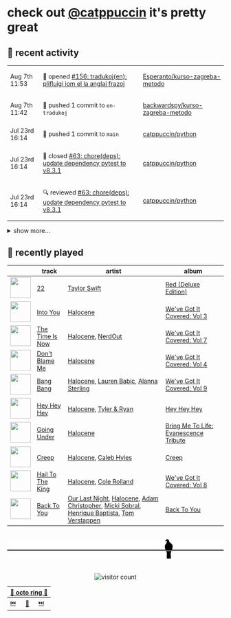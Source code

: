 # check out [@catppuccin](https://github.com/catppuccin) it's pretty great

## 📅 recent activity

<!-- SCRIPT:REPLACE:GITHUB -->
<table>
<tbody>
<tr>
<td><span title='2024-08-07T11:53:51+00:00'>Aug 7th 11:53</span></td>
<td>

🚀 opened [#156: tradukoj(en): plifluigi iom el la anglaj frazoj](https://github.com/Esperanto/kurso-zagreba-metodo/pull/156)

</td>
<td>

[Esperanto/kurso-zagreba-metodo](https://github.com/Esperanto/kurso-zagreba-metodo)

</td>
</tr>
<tr>
<td><span title='2024-08-07T11:42:50+00:00'>Aug 7th 11:42</span></td>
<td>

🚢 pushed 1 commit to `en-tradukoj`

</td>
<td>

[backwardspy/kurso-zagreba-metodo](https://github.com/backwardspy/kurso-zagreba-metodo)

</td>
</tr>
<tr>
<td><span title='2024-07-23T16:14:32+00:00'>Jul 23rd 16:14</span></td>
<td>

🚢 pushed 1 commit to `main`

</td>
<td>

[catppuccin/python](https://github.com/catppuccin/python)

</td>
</tr>
<tr>
<td><span title='2024-07-23T16:14:32+00:00'>Jul 23rd 16:14</span></td>
<td>

🎉 closed [#63: chore(deps): update dependency pytest to v8.3.1](https://github.com/catppuccin/python/pull/63)

</td>
<td>

[catppuccin/python](https://github.com/catppuccin/python)

</td>
</tr>
<tr>
<td><span title='2024-07-23T16:14:27+00:00'>Jul 23rd 16:14</span></td>
<td>

🔍 reviewed [#63: chore(deps): update dependency pytest to v8.3.1](https://github.com/catppuccin/python/pull/63)

</td>
<td>

[catppuccin/python](https://github.com/catppuccin/python)

</td>
</tr>
</tbody>
</table>

<details>
<summary>show more...</summary>
<table>
<tbody>
<tr>
<td><span title='2024-07-23T16:14:20+00:00'>Jul 23rd 16:14</span></td>
<td>

🚢 pushed 1 commit to `main`

</td>
<td>

[catppuccin/python](https://github.com/catppuccin/python)

</td>
</tr>
<tr>
<td><span title='2024-07-23T16:14:19+00:00'>Jul 23rd 16:14</span></td>
<td>

🎉 closed [#64: chore(deps): update dependency ruff to v0.5.4](https://github.com/catppuccin/python/pull/64)

</td>
<td>

[catppuccin/python](https://github.com/catppuccin/python)

</td>
</tr>
<tr>
<td><span title='2024-07-23T16:14:16+00:00'>Jul 23rd 16:14</span></td>
<td>

🔍 reviewed [#64: chore(deps): update dependency ruff to v0.5.4](https://github.com/catppuccin/python/pull/64)

</td>
<td>

[catppuccin/python](https://github.com/catppuccin/python)

</td>
</tr>
<tr>
<td><span title='2024-07-20T10:46:52+00:00'>Jul 20th 10:46</span></td>
<td>

🚢 pushed 1 commit to `main`

</td>
<td>

[catppuccin/python](https://github.com/catppuccin/python)

</td>
</tr>
<tr>
<td><span title='2024-07-20T10:46:51+00:00'>Jul 20th 10:46</span></td>
<td>

🎉 closed [#62: chore(deps): update dependency mypy to v1.11.0](https://github.com/catppuccin/python/pull/62)

</td>
<td>

[catppuccin/python](https://github.com/catppuccin/python)

</td>
</tr>
<tr>
<td><span title='2024-07-20T10:46:47+00:00'>Jul 20th 10:46</span></td>
<td>

🔍 reviewed [#62: chore(deps): update dependency mypy to v1.11.0](https://github.com/catppuccin/python/pull/62)

</td>
<td>

[catppuccin/python](https://github.com/catppuccin/python)

</td>
</tr>
<tr>
<td><span title='2024-07-19T07:52:15+00:00'>Jul 19th 07:52</span></td>
<td>

🚢 pushed 1 commit to `main`

</td>
<td>

[catppuccin/python](https://github.com/catppuccin/python)

</td>
</tr>
<tr>
<td><span title='2024-07-19T07:52:15+00:00'>Jul 19th 07:52</span></td>
<td>

🎉 closed [#61: chore(deps): update dependency ruff to v0.5.3](https://github.com/catppuccin/python/pull/61)

</td>
<td>

[catppuccin/python](https://github.com/catppuccin/python)

</td>
</tr>
<tr>
<td><span title='2024-07-19T07:52:11+00:00'>Jul 19th 07:52</span></td>
<td>

🔍 reviewed [#61: chore(deps): update dependency ruff to v0.5.3](https://github.com/catppuccin/python/pull/61)

</td>
<td>

[catppuccin/python](https://github.com/catppuccin/python)

</td>
</tr>
<tr>
<td><span title='2024-07-18T09:53:53+00:00'>Jul 18th 09:53</span></td>
<td>

🚢 pushed 1 commit to `main`

</td>
<td>

[catppuccin/whiskers](https://github.com/catppuccin/whiskers)

</td>
</tr>
<tr>
<td><span title='2024-07-18T09:53:53+00:00'>Jul 18th 09:53</span></td>
<td>

🎉 closed [#33: fix(deps): update rust crate lzma-rust to v0.1.7](https://github.com/catppuccin/whiskers/pull/33)

</td>
<td>

[catppuccin/whiskers](https://github.com/catppuccin/whiskers)

</td>
</tr>
</tbody>
</table>
</details>
<!-- SCRIPT:REPLACE:GITHUB -->

## 🎵 recently played

<!-- SCRIPT:REPLACE:SPOTIFY -->
| | track | artist | album |
| - | - | - | - |
| <img src="https://i.scdn.co/image/ab67616d00004851254c8a09649551438b20f4c0" width="48" height="48"> | [22](https://open.spotify.com/track/3WC5CVAahvn98hiseoIvbw) | [Taylor Swift](https://open.spotify.com/artist/06HL4z0CvFAxyc27GXpf02) | [Red (Deluxe Edition)](https://open.spotify.com/track/3WC5CVAahvn98hiseoIvbw) |
| <img src="https://i.scdn.co/image/ab67616d000048510846cb7bd259e94faa5d47b7" width="48" height="48"> | [Into You](https://open.spotify.com/track/3QeSu0Fy3Y50EZVussvN0M) | [Halocene](https://open.spotify.com/artist/1S4xN9nvW5vlFoRBisdxUL) | [We've Got It Covered: Vol 3](https://open.spotify.com/track/3QeSu0Fy3Y50EZVussvN0M) |
| <img src="https://i.scdn.co/image/ab67616d000048510e5a76c3a8866bdee170b6f2" width="48" height="48"> | [The Time Is Now](https://open.spotify.com/track/4E2P31RMggP5Twisi3XXAN) | [Halocene](https://open.spotify.com/artist/1S4xN9nvW5vlFoRBisdxUL), [NerdOut](https://open.spotify.com/artist/0oB2sOpQMaCCrMlPXBQCXu) | [We've Got It Covered: Vol 7](https://open.spotify.com/track/4E2P31RMggP5Twisi3XXAN) |
| <img src="https://i.scdn.co/image/ab67616d00004851cf4f16e6d2276f633eefb023" width="48" height="48"> | [Don't Blame Me](https://open.spotify.com/track/7qscmvMy282ColEPrIndPT) | [Halocene](https://open.spotify.com/artist/1S4xN9nvW5vlFoRBisdxUL) | [We've Got It Covered: Vol 4](https://open.spotify.com/track/7qscmvMy282ColEPrIndPT) |
| <img src="https://i.scdn.co/image/ab67616d00004851fff55291ea9b9fbd2d955975" width="48" height="48"> | [Bang Bang](https://open.spotify.com/track/6qW3KDmau0bNC0kXDjDwqg) | [Halocene](https://open.spotify.com/artist/1S4xN9nvW5vlFoRBisdxUL), [Lauren Babic](https://open.spotify.com/artist/6nT7RjBCuuggrafnb43vUX), [Alanna Sterling](https://open.spotify.com/artist/6gfQSJ07CJAEvOwKz4sX2f) | [We've Got It Covered: Vol 9](https://open.spotify.com/track/6qW3KDmau0bNC0kXDjDwqg) |
| <img src="https://i.scdn.co/image/ab67616d00004851001eb31bbbbe1da633a9df63" width="48" height="48"> | [Hey Hey Hey](https://open.spotify.com/track/4x9MgFKwwrDssLLJomB1KO) | [Halocene](https://open.spotify.com/artist/1S4xN9nvW5vlFoRBisdxUL), [Tyler & Ryan](https://open.spotify.com/artist/4LiocIl9wLVekOfRq1X1WP) | [Hey Hey Hey](https://open.spotify.com/track/4x9MgFKwwrDssLLJomB1KO) |
| <img src="https://i.scdn.co/image/ab67616d00004851b904902d44fc5cf180cb893b" width="48" height="48"> | [Going Under](https://open.spotify.com/track/6dKRs9Nl3XdE5YCjYLeM6F) | [Halocene](https://open.spotify.com/artist/1S4xN9nvW5vlFoRBisdxUL) | [Bring Me To Life: Evanescence Tribute](https://open.spotify.com/track/6dKRs9Nl3XdE5YCjYLeM6F) |
| <img src="https://i.scdn.co/image/ab67616d000048510b7ba588ee14093ef269016d" width="48" height="48"> | [Creep](https://open.spotify.com/track/7q0koCBRhkp9fpZU0xvNop) | [Halocene](https://open.spotify.com/artist/1S4xN9nvW5vlFoRBisdxUL), [Caleb Hyles](https://open.spotify.com/artist/6jDwZUFYUH1dC4xWzOd8QU) | [Creep](https://open.spotify.com/track/7q0koCBRhkp9fpZU0xvNop) |
| <img src="https://i.scdn.co/image/ab67616d00004851a48d7b7b6a4f7586117cd671" width="48" height="48"> | [Hail To The King](https://open.spotify.com/track/6EyJE2qBWcPgxWEwXVUpmZ) | [Halocene](https://open.spotify.com/artist/1S4xN9nvW5vlFoRBisdxUL), [Cole Rolland](https://open.spotify.com/artist/2TV1zBJZ3hQaJpTt46DBIc) | [We've Got It Covered: Vol 8](https://open.spotify.com/track/6EyJE2qBWcPgxWEwXVUpmZ) |
| <img src="https://i.scdn.co/image/ab67616d000048510317c9c849180ba99c600491" width="48" height="48"> | [Back To You](https://open.spotify.com/track/5cA5uzhbAQ3P8ZRnyeCnGV) | [Our Last Night](https://open.spotify.com/artist/00YTqRClk82aMchQQpYMd5), [Halocene](https://open.spotify.com/artist/1S4xN9nvW5vlFoRBisdxUL), [Adam Christopher](https://open.spotify.com/artist/22QkuOmdRnasuuVgUjhrVw), [Micki Sobral](https://open.spotify.com/artist/4uCjcfjmj0x612hXzUOzcE), [Henrique Baptista](https://open.spotify.com/artist/3r68W4hVfVDExynh5SZndg), [Tom Verstappen](https://open.spotify.com/artist/5zm9EEu3tRT0dH3qP3D3bY) | [Back To You](https://open.spotify.com/track/5cA5uzhbAQ3P8ZRnyeCnGV) |

<!-- SCRIPT:REPLACE:SPOTIFY -->

<br>

<div align="center">

<picture>
    <source media="(prefers-color-scheme: light)" srcset="assets/pigeon-light.svg">
    <source media="(prefers-color-scheme: dark)" srcset="assets/pigeon-dark.svg">
    <img alt="pigeon sitting on a wire" src="assets/pigeon-light.svg">
</picture>

<br>
<br>

![visitor count](https://profile-counter.glitch.me/backwardspy/count.svg)

<table>
    <thead>
        <th colspan="3"><a href="https://octo-ring.com">🐙 octo ring 🐙</a></th>
    </thead>
    <tbody>
        <td><a href="https://octo-ring.com/p/backwardspy/prev">⏮️</a></td>
        <td><a href="https://octo-ring.com/p/backwardspy/random">🔀</a></td>
        <td><a href="https://octo-ring.com/p/backwardspy/next">⏭️</a></td>
    </tbody>
</table>

</div>
